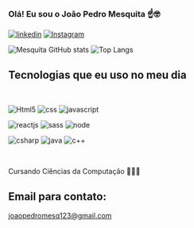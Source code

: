 ### Olá! Eu sou o João Pedro Mesquita ☝️🤓

[![linkedin](https://img.shields.io/badge/LinkedIn-0077B5?style=for-the-badge&logo=linkedin&logoColor=white)](https://www.linkedin.com/in/jo%C3%A3o-pedro-mesquita-rosa-259b06278/)
[![Instagram](https://img.shields.io/badge/Instagram-E4405F?style=for-the-badge&logo=instagram&logoColor=white)](https://www.instagram.com/mesquit_/)

![Mesquita GitHub stats](https://github-readme-stats.vercel.app/api?username=jpmesquit4&show_icons=true&theme=dark)
![Top Langs](https://github-readme-stats.vercel.app/api/top-langs/?username=jpmesquit4&layout=compact&theme=dark)

## Tecnologias que eu uso no meu dia

<br/>

![Html5](https://img.shields.io/badge/HTML5-E34F26?style=for-the-badge&logo=html5&logoColor=white)
![css](https://img.shields.io/badge/CSS3-1572B6?style=for-the-badge&logo=css3&logoColor=white)
![javascript](https://img.shields.io/badge/JavaScript-323330?style=for-the-badge&logo=javascript&logoColor=F7DF1E)

![reactjs](https://img.shields.io/badge/React-20232A?style=for-the-badge&logo=react&logoColor=61DAFB)
![sass](https://img.shields.io/badge/Sass-CC6699?style=for-the-badge&logo=sass&logoColor=white)
![node](https://img.shields.io/badge/Node.js-43853D?style=for-the-badge&logo=node.js&logoColor=whit)

![csharp](https://img.shields.io/badge/C%23-239120?style=for-the-badge&logo=c-sharp&logoColor=white)
![java](https://img.shields.io/badge/Java-ED8B00?style=for-the-badge&logo=openjdk&logoColor=white)
![c++](https://img.shields.io/badge/C%2B%2B-00599C?style=for-the-badge&logo=c%2B%2B&logoColor=white)

</br>

Cursando Ciências da Computação 👨🏻‍🔬

## Email para contato: 
joaopedromesq123@gmail.com
